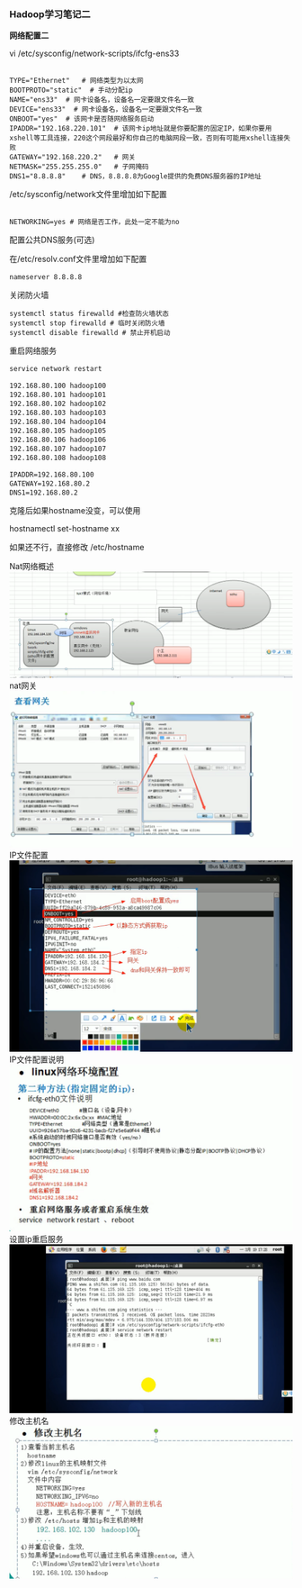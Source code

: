 ### Hadoop学习笔记二

**网络配置二**

vi   /etc/sysconfig/network-scripts/ifcfg-ens33

```

TYPE="Ethernet"   # 网络类型为以太网
BOOTPROTO="static"  # 手动分配ip
NAME="ens33"  # 网卡设备名，设备名一定要跟文件名一致
DEVICE="ens33"  # 网卡设备名，设备名一定要跟文件名一致
ONBOOT="yes"  # 该网卡是否随网络服务启动
IPADDR="192.168.220.101"  # 该网卡ip地址就是你要配置的固定IP，如果你要用xshell等工具连接，220这个网段最好和你自己的电脑网段一致，否则有可能用xshell连接失败
GATEWAY="192.168.220.2"   # 网关
NETMASK="255.255.255.0"   # 子网掩码
DNS1="8.8.8.8"    # DNS，8.8.8.8为Google提供的免费DNS服务器的IP地址
```
/etc/sysconfig/network文件里增加如下配置
```

NETWORKING=yes # 网络是否工作，此处一定不能为no
```

配置公共DNS服务(可选)

在/etc/resolv.conf文件里增加如下配置
```
nameserver 8.8.8.8
```

关闭防火墙
```
systemctl status firewalld #检查防火墙状态
systemctl stop firewalld # 临时关闭防火墙
systemctl disable firewalld # 禁止开机启动
```
重启网络服务
```
service network restart
```

```
192.168.80.100 hadoop100
192.168.80.101 hadoop101
192.168.80.102 hadoop102
192.168.80.103 hadoop103
192.168.80.104 hadoop104
192.168.80.105 hadoop105
192.168.80.106 hadoop106
192.168.80.107 hadoop107
192.168.80.108 hadoop108
```

```
IPADDR=192.168.80.100
GATEWAY=192.168.80.2
DNS1=192.168.80.2

```

克隆后如果hostname没变，可以使用

hostnamectl set-hostname xx

如果还不行，直接修改 /etc/hostname


Nat网络概述
![Nat网络概述](../pic/hadoop/nat网络.png)
nat网关
![nat网关](../pic/hadoop/nat网关.png)
IP文件配置
![IP文件配置](../pic/hadoop/ip文件配置.png)
IP文件配置说明
![IP文件配置说明](../pic/hadoop/IP文件配置说明.png)
设置ip重启服务
![设置ip重启服务](../pic/hadoop/设置ip重启服务.png)
修改主机名
![修改主机名](../pic/hadoop/修改主机名.png)
